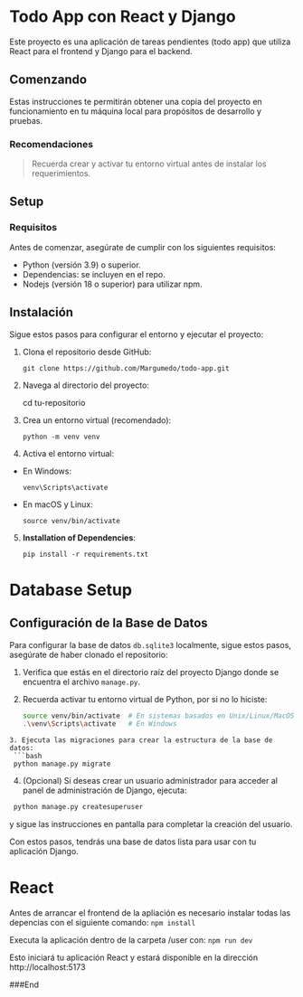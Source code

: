 # Todo App con React y Django

Este proyecto es una aplicación de tareas pendientes (todo app) que utiliza React para el frontend y Django para el backend.

## Comenzando

Estas instrucciones te permitirán obtener una copia del proyecto en funcionamiento en tu máquina local para propósitos de desarrollo y pruebas.

### Recomendaciones

> Recuerda crear y activar tu entorno virtual antes de instalar los requerimientos.

## Setup

### Requisitos

Antes de comenzar, asegúrate de cumplir con los siguientes requisitos:

- Python (versión 3.9) o superior.
- Dependencias: se incluyen en el repo.
- Nodejs (versión 18 o superior) para utilizar npm.

## Instalación

Sigue estos pasos para configurar el entorno y ejecutar el proyecto:

1. Clona el repositorio desde GitHub:

   ```
   git clone https://github.com/Margumedo/todo-app.git
   ```

2. Navega al directorio del proyecto:

   cd tu-repositorio

3. Crea un entorno virtual (recomendado):

   ```
   python -m venv venv
   ```

4. Activa el entorno virtual:

- En Windows:

  ```
  venv\Scripts\activate
  ```

- En macOS y Linux:

  ```
  source venv/bin/activate
  ```

5. **Installation of Dependencies**:
   ```
   pip install -r requirements.txt
   ```

# Database Setup

## Configuración de la Base de Datos

Para configurar la base de datos `db.sqlite3` localmente, sigue estos pasos, asegúrate de haber clonado el repositorio:

1.  Verifica que estás en el directorio raíz del proyecto Django donde se encuentra el archivo `manage.py`.

2.  Recuerda activar tu entorno virtual de Python, por si no lo hiciste:
    ```sh
    source venv/bin/activate  # En sistemas basados en Unix/Linux/MacOS
    .\venv\Scripts\activate   # En Windows
    ```

````
3. Ejecuta las migraciones para crear la estructura de la base de datos:
 ```bash
 python manage.py migrate
````

4. (Opcional) Si deseas crear un usuario administrador para acceder al panel de administración de Django, ejecuta:

```bash
 python manage.py createsuperuser
```

y sigue las instrucciones en pantalla para completar la creación del usuario.

Con estos pasos, tendrás una base de datos lista para usar con tu aplicación Django.

# React

Antes de arrancar el frontend de la apliación es necesario instalar todas las depencias con el siguiente comando:
`npm install`

Executa la aplicación dentro de la carpeta /user con:
`npm run dev`

Esto iniciará tu aplicación React y estará disponible en la dirección http://localhost:5173

###End
